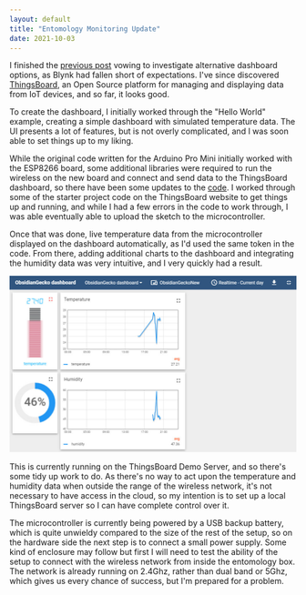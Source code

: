```yaml
---
layout: default
title: "Entomology Monitoring Update"
date: 2021-10-03
---
```


I finished the [previous post](/2021-09-28-entomology-monitoring-with-arduino.md) vowing to investigate alternative dashboard
options, as Blynk had fallen short of expectations. I've since discovered [ThingsBoard](https://thingsboard.io), an Open Source
platform for managing and displaying data from IoT devices, and so far, it looks good.

To create the dashboard, I initially worked through the "Hello World" example, creating a simple dashboard with simulated temperature data.
The UI presents a lot of features, but is not overly complicated, and I was soon able to set things up to my liking.

While the original code written for the Arduino Pro Mini initially worked with the ESP8266 board, some additional libraries
were required to run the wireless on the new board and connect and send data to the ThingsBoard dashboard, so there have been
some updates to the [code](https://github.com/obsidiangecko/entomology-monitor). I worked through some of the starter project code
on the ThingsBoard website to get things up and running, and while I had a few errors in the code to work through, I was able
eventually able to upload the sketch to the microcontroller.

Once that was done, live temperature data from the microcontroller displayed on the dashboard automatically, as I'd used the same
token in the code. From there, adding additional charts to the dashboard and integrating the humidity data was very intuitive, and 
I very quickly had a result.

![ThingsBoard Dashboard](/assets/images/Dashboard.jpg)

This is currently running on the ThingsBoard Demo Server, and so there's some tidy up work to do. As there's no way to act
upon the temperature and humidity data when outside the range of the wireless network, it's not necessary to have access in the
cloud, so my intention is to set up a local ThingsBoard server so I can have complete control over it.

The microcontroller is currently being powered by a USB backup battery, which is quite unwieldy compared to the size of the
rest of the setup, so on the hardware side the next step is to connect a small power supply. Some kind of enclosure may follow
but first I will need to test the ability of the setup to connect with the wireless network from inside the entomology box. 
The network is already running on 2.4Ghz, rather than dual band or 5Ghz, which gives us every chance of success, but I'm prepared
for a problem.